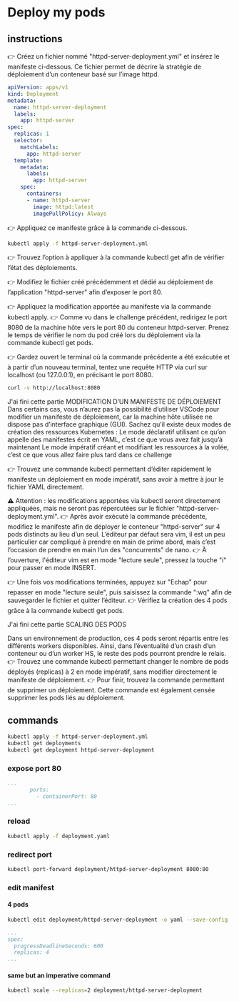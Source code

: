 # Deploy my pods

## instructions

👉 Créez un fichier nommé "httpd-server-deployment.yml" et insérez le manifeste ci-dessous. Ce fichier permet de décrire la stratégie de déploiement d’un conteneur basé sur l’image httpd.

```yaml
apiVersion: apps/v1
kind: Deployment
metadata:
  name: httpd-server-deployment
  labels:
    app: httpd-server
spec:
  replicas: 1
  selector:
    matchLabels:
      app: httpd-server
  template:
    metadata:
      labels:
        app: httpd-server
    spec:
      containers:
      - name: httpd-server
        image: httpd:latest
        imagePullPolicy: Always        
```

👉 Appliquez ce manifeste grâce à la commande ci-dessous.

```sh
kubectl apply -f httpd-server-deployment.yml
```
👉 Trouvez l’option à appliquer à la commande kubectl get afin de vérifier l’état des déploiements.


👉 Modifiez le fichier créé précédemment et dédié au déploiement de l’application "httpd-server" afin d’exposer le port 80.

👉 Appliquez la modification apportée au manifeste via la commande kubectl apply.
👉 Comme vu dans le challenge précédent, redirigez le port 8080 de la machine hôte vers le port 80 du conteneur httpd-server.
Prenez le temps de vérifier le nom du pod créé lors du déploiement via la commande kubectl get pods.


👉 Gardez ouvert le terminal où la commande précédente a été exécutée et à partir d’un nouveau terminal, tentez une requête HTTP via curl sur localhost (ou 127.0.0.1), en précisant le port 8080.

```sh
curl -v http://localhost:8080
```

J'ai fini cette partie
MODIFICATION D’UN MANIFESTE DE DÉPLOIEMENT
Dans certains cas, vous n’aurez pas la possibilité d’utiliser VSCode pour modifier un manifeste de déploiement, car la machine hôte utilisée ne dispose pas d’interface graphique (GUI).
Sachez qu’il existe deux modes de création des ressources Kubernetes :
Le mode déclaratif utilisant ce qu’on appelle des manifestes écrit en YAML, c’est ce que vous avez fait jusqu’à maintenant
Le mode impératif créant et modifiant les ressources à la volée, c’est ce que vous allez faire plus tard dans ce challenge

👉 Trouvez une commande kubectl permettant d’éditer rapidement le manifeste un déploiement en mode impératif, sans avoir à mettre à jour le fichier YAML directement.

⚠️ Attention : les modifications apportées via kubectl seront directement appliquées, mais ne seront pas répercutées sur le fichier "httpd-server-deployment.yml".
👉 Après avoir exécuté la commande précédente, modifiez le manifeste afin de déployer le conteneur "httpd-server" sur 4 pods distincts au lieu d’un seul.
L’éditeur par défaut sera vim, il est un peu particulier car compliqué à prendre en main de prime abord, mais c’est l’occasion de prendre en main l’un des "concurrents" de nano.
👉 À l’ouverture, l'éditeur vim est en mode "lecture seule", pressez la touche "i" pour passer en mode INSERT.

👉 Une fois vos modifications terminées, appuyez sur "Echap" pour repasser en mode "lecture seule", puis saisissez la commande ":wq" afin de sauvegarder le fichier et quitter l’éditeur.
👉 Vérifiez la création des 4 pods grâce à la commande kubectl get pods.

J'ai fini cette partie
SCALING DES PODS

Dans un environnement de production, ces 4 pods seront répartis entre les différents workers disponibles.
Ainsi, dans l’éventualité d’un crash d’un conteneur ou d’un worker HS, le reste des pods pourront prendre le relais.
👉 Trouvez une commande kubectl permettant changer le nombre de pods déployés (replicas) à 2 en mode impératif, sans modifier directement le manifeste de déploiement.
👉 Pour finir, trouvez la commande permettant de supprimer un déploiement.
Cette commande est également censée supprimer les pods liés au déploiement.

## commands

```sh
kubectl apply -f httpd-server-deployment.yml
kubectl get deployments
kubectl get deployment httpd-server-deployment 
```

### expose port 80
 ```yml
 ...
        ports:
          - containerPort: 80
 ...
 ```

 ### reload
 ```sh
 kubectl apply -f deployment.yaml
 ```

 ### redirect port
 ```sh
kubectl port-forward deployment/httpd-server-deployment 8080:80
 ```

 ### edit manifest
 #### 4 pods
 ```sh
 kubectl edit deployment/httpd-server-deployment -o yaml --save-config
 ```

```yml
...
spec:
  progressDeadlineSeconds: 600
  replicas: 4
...
```
 #### same but an imperative command
 ```sh
kubectl scale --replicas=2 deployment/httpd-server-deployment
 ```
 